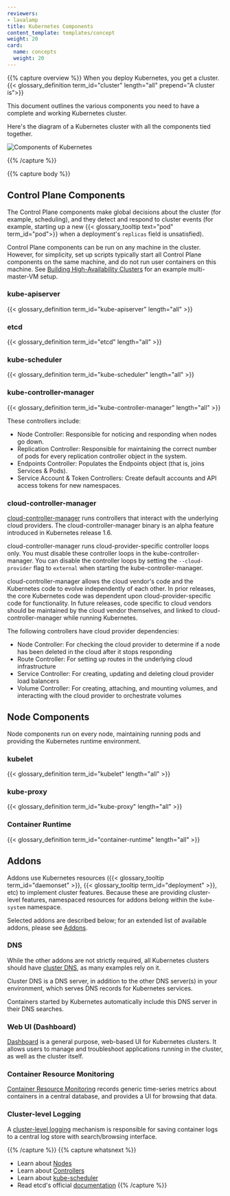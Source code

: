 ```yaml
---
reviewers:
- lavalamp
title: Kubernetes Components
content_template: templates/concept
weight: 20
card: 
  name: concepts
  weight: 20
---
```


{{% capture overview %}}
When you deploy Kubernetes, you get a cluster.
{{< glossary_definition term_id="cluster" length="all" prepend="A cluster is">}}

This document outlines the various components you need to have
a complete and working Kubernetes cluster.

Here's the diagram of a Kubernetes cluster with all the components tied together.

![Components of Kubernetes](/images/docs/components-of-kubernetes.png)

{{% /capture %}}

{{% capture body %}}
## Control Plane Components

The Control Plane components make global decisions about the cluster (for example, scheduling), and they detect and respond to cluster events (for example, starting up a new {{< glossary_tooltip text="pod" term_id="pod">}} when a deployment's `replicas` field is unsatisfied).

Control Plane components can be run on any machine in the cluster. However,
for simplicity, set up scripts typically start all Control Plane components on
the same machine, and do not run user containers on this machine. See
[Building High-Availability Clusters](/docs/admin/high-availability/) for an example multi-master-VM setup.

### kube-apiserver

{{< glossary_definition term_id="kube-apiserver" length="all" >}}

### etcd

{{< glossary_definition term_id="etcd" length="all" >}}

### kube-scheduler

{{< glossary_definition term_id="kube-scheduler" length="all" >}}

### kube-controller-manager

{{< glossary_definition term_id="kube-controller-manager" length="all" >}}

These controllers include:

  * Node Controller: Responsible for noticing and responding when nodes go down.
  * Replication Controller: Responsible for maintaining the correct number of pods for every replication
  controller object in the system.
  * Endpoints Controller: Populates the Endpoints object (that is, joins Services & Pods).
  * Service Account & Token Controllers: Create default accounts and API access tokens for new namespaces.

### cloud-controller-manager

[cloud-controller-manager](/docs/tasks/administer-cluster/running-cloud-controller/) runs controllers that interact with the underlying cloud providers. The cloud-controller-manager binary is an alpha feature introduced in Kubernetes release 1.6.

cloud-controller-manager runs cloud-provider-specific controller loops only. You must disable these controller loops in the kube-controller-manager. You can disable the controller loops by setting the `--cloud-provider` flag to `external` when starting the kube-controller-manager.

cloud-controller-manager allows the cloud vendor's code and the Kubernetes code to evolve independently of each other. In prior releases, the core Kubernetes code was dependent upon cloud-provider-specific code for functionality. In future releases, code specific to cloud vendors should be maintained by the cloud vendor themselves, and linked to cloud-controller-manager while running Kubernetes.

The following controllers have cloud provider dependencies:

  * Node Controller: For checking the cloud provider to determine if a node has been deleted in the cloud after it stops responding
  * Route Controller: For setting up routes in the underlying cloud infrastructure
  * Service Controller: For creating, updating and deleting cloud provider load balancers
  * Volume Controller: For creating, attaching, and mounting volumes, and interacting with the cloud provider to orchestrate volumes

## Node Components

Node components run on every node, maintaining running pods and providing the Kubernetes runtime environment.

### kubelet

{{< glossary_definition term_id="kubelet" length="all" >}}

### kube-proxy

{{< glossary_definition term_id="kube-proxy" length="all" >}}

### Container Runtime

{{< glossary_definition term_id="container-runtime" length="all" >}}

## Addons

Addons use Kubernetes resources ({{< glossary_tooltip term_id="daemonset" >}},
{{< glossary_tooltip term_id="deployment" >}}, etc)
to implement cluster features. Because these are providing cluster-level features, namespaced resources
for addons belong within the `kube-system` namespace.

Selected addons are described below; for an extended list of available addons, please
see [Addons](/docs/concepts/cluster-administration/addons/).

### DNS

While the other addons are not strictly required, all Kubernetes clusters should have [cluster DNS](/docs/concepts/services-networking/dns-pod-service/), as many examples rely on it.

Cluster DNS is a DNS server, in addition to the other DNS server(s) in your environment, which serves DNS records for Kubernetes services.

Containers started by Kubernetes automatically include this DNS server in their DNS searches.

### Web UI (Dashboard)

[Dashboard](/docs/tasks/access-application-cluster/web-ui-dashboard/) is a general purpose, web-based UI for Kubernetes clusters. It allows users to manage and troubleshoot applications running in the cluster, as well as the cluster itself.

### Container Resource Monitoring

[Container Resource Monitoring](/docs/tasks/debug-application-cluster/resource-usage-monitoring/) records generic time-series metrics
about containers in a central database, and provides a UI for browsing that data.

### Cluster-level Logging

A [cluster-level logging](/docs/concepts/cluster-administration/logging/) mechanism is responsible for
saving container logs to a central log store with search/browsing interface.

{{% /capture %}}
{{% capture whatsnext %}}
* Learn about [Nodes](/docs/concepts/architecture/nodes/)
* Learn about [Controllers](/docs/concepts/architecture/controller/)
* Learn about [kube-scheduler](/docs/concepts/scheduling/kube-scheduler/)
* Read etcd's official [documentation](https://etcd.io/docs/)
{{% /capture %}}
